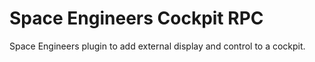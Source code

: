 # Space Engineers Cockpit RPC


Space Engineers plugin to add external display and control to a cockpit.
